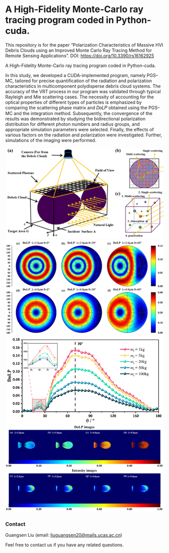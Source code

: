 # A High-Fidelity Monte-Carlo ray tracing program coded in Python-cuda.
This repository is for the paper “Polarization Characteristics of Massive HVI Debris Clouds using an Improved Monte Carlo Ray Tracing Method for Remote Sensing Applications”.
DOI: https://doi.org/10.3390/rs16162925

A High-Fidelity Monte-Carlo ray tracing program coded in Python-cuda.

In this study, we developed a CUDA-implemented program, namely PGS–MC, tailored for precise quantification of the radiation and polarization characteristics in multicomponent polydisperse debris cloud systems. The accuracy of the VRT process in our program was validated through typical Rayleigh and Mie scattering cases. The necessity of accounting for the optical properties of different types of particles is emphasized by comparing the scattering phase matrix and 𝐷𝑜𝐿𝑃 obtained using the PGS–MC and the integration method. Subsequently, the convergence of the results was demonstrated by studying the bidirectional polarization distribution for different photon numbers and radius groups, and appropriate simulation parameters were selected. Finally, the effects of various factors on the radiation and polarization were investigated. Further, simulations of the imaging were performed.

<img src="https://github.com/lgs195/HFMC-cuda/blob/main/Figure%203.png" width="500px">
<img src="https://github.com/lgs195/HFMC-cuda/blob/main/Figure%2010.png" width="500px">
<img src="https://github.com/lgs195/HFMC-cuda/blob/main/Figure%2011.png" width="500px">
<img src="https://github.com/lgs195/HFMC-cuda/blob/main/Figure%2015.png" width="500px">


### Contact
Guangsen Liu (email: liuguangsen20@mails.ucas.ac.cn)

Feel free to contact us if you have any related questions.
